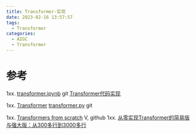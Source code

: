 ```yaml
---
title: Transformer-实现
date: 2023-02-16 13:57:57
tags:
  - Transformer
categories: 
  - AIGC
  - Transformer  
---
```


<p></p>
<!-- more -->



# 参考
1xx. [transformer.ipynb](https://github.com/www6v/AIGC/blob/master/transformer/transformer.ipynb) git
   [Transformer代码实现](https://www.bilibili.com/video/BV1nc411y7m4/)

1xx. [Transformer](https://paperswithcode.com/method/transformer)
   [transformer.py](https://github.com/tunz/transformer-pytorch/blob/e7266679f0b32fd99135ea617213f986ceede056/model/transformer.py#L201) git
   
1xx. [Transformers from scratch](http://arthurchiao.art/blog/transformers-from-scratch-zh/) V, github 
1xx. [从零实现Transformer的简易版与强大版：从300多行到3000多行](https://blog.csdn.net/v_JULY_v/article/details/130090649)
